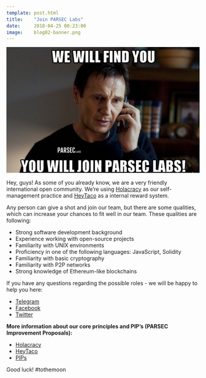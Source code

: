 ```yaml
---
template: post.html
title:    "Join PARSEC Labs"
date:     2018-04-25 00:23:00
image:    blog02-banner.png
---
```


<img src="/img/blog/blockchaindeveloper.png">

Hey, guys! As some of you already know, we are a very friendly international open community. We’re using <a href="https://www.holacracy.org/how-it-works/">Holacracy</a> as our self-management practice and <a href="https://www.heytaco.chat/how">HeyTaco</a> as a internal reward system. 

Any person can give a shot and join our team, but there are some qualities, which can increase your chances to fit well in our team. These qualities are following:

- Strong software development background 
- Experience working with open-source projects
- Familiarity with UNIX environments 
- Proficiency in one of the following languages: JavaScript, Solidity
- Familiarity with basic cryptography
- Familiarity with P2P networks 
- Strong knowledge of Ethereum-like blockchains

If you have any questions regarding the possible roles - we will be happy to help you here:

- <a href="https://t.me/parseclabs">Telegram</a>
- <a href="https://www.facebook.com/parsecIabs/">Facebook</a>
- <a href="https://twitter.com/Parsec_Labs">Twitter</a>

<b>More information about our core principles and PIP’s (PARSEC Improvement Proposals):</b>

- <a href="https://www.holacracy.org/how-it-works/">Holacracy</a>
- <a href="https://www.heytaco.chat/how">HeyTaco</a>
- <a href="https://github.com/parsec-labs/PIPs/blob/master/PIPS/">PIPs</a>

Good luck! #tothemoon 
